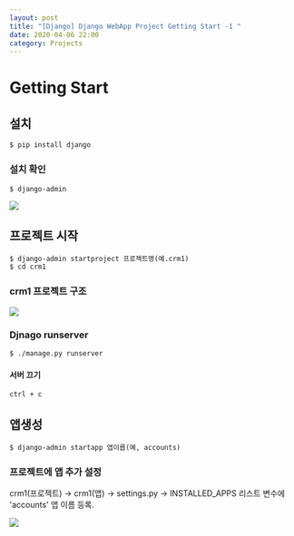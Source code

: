```yaml
---
layout: post
title: "[Django] Django WebApp Project Getting Start -1 "
date: 2020-04-06 22:00
category: Projects
---
```



# Getting Start

## 설치

```text
$ pip install django
```

### 설치 확인 

```text
$ django-admin 
```

![](../.gitbook/assets/image%20%2843%29.png)

## 프로젝트 시작 

```text
$ django-admin startproject 프로젝트명(예.crm1)
$ cd crm1 

```

### crm1 프로젝트 구조 

![](../.gitbook/assets/image%20%2860%29.png)

### Djnago runserver

```text
$ ./manage.py runserver
```

#### 서버 끄기 

```text
ctrl + c
```

## 앱생성 

```text
$ django-admin startapp 앱이릅(예, accounts)
```

### 프로젝트에 앱 추가 설정 

crm1\(프로젝트\) -&gt; crm1\(앱\) -&gt; settings.py -&gt; INSTALLED\_APPS 리스트 변수에 'accounts' 앱 이름 등록.

![](../.gitbook/assets/image%20%2839%29.png)

